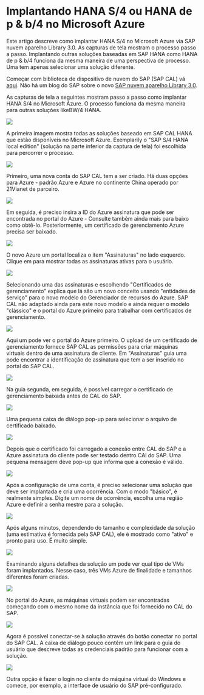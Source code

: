 <properties 
pageTitle="Implantando HANA HANA S/4 ou BW/4 em uma máquina virtual Azure | Microsoft Azure" 
description="Implantando HANA S/4 ou HANA de p & b/4 em uma máquina virtual Azure" 
services="virtual-machines-linux" 
documentationCenter="" 
authors="hermanndms" 
manager="timlt" 
editor="" 
tags="azure-resource-manager" 
  keywords=""/> 
<tags 
  ms.service="virtual-machines-linux" 
  ms.devlang="na" 
  ms.topic="article" 
  ms.tgt_pltfrm="vm-linux" 
  ms.workload="infrastructure-services" 
  ms.date="09/15/2016" 
  ms.author="hermannd"/> 


# <a name="deploying-s4-hana-or-bw4-hana-on-microsoft-azure"></a>Implantando HANA S/4 ou HANA de p & b/4 no Microsoft Azure 

Este artigo descreve como implantar HANA S/4 no Microsoft Azure via SAP nuvem aparelho Library 3.0.
As capturas de tela mostram o processo passo a passo. Implantando outras soluções baseadas em SAP HANA como HANA de p & b/4 funciona da mesma maneira de uma perspectiva de processo. Uma tem apenas selecionar uma solução diferente.

Começar com biblioteca de dispositivo de nuvem do SAP (SAP CAL) vá [aqui](https://cal.sap.com/). Não há um blog do SAP sobre o novo [SAP nuvem aparelho Library 3.0](http://scn.sap.com/community/cloud-appliance-library/blog/2016/05/27/sap-cloud-appliance-library-30-came-with-a-new-user-experience). 


As capturas de tela a seguintes mostram passo a passo como implantar HANA S/4 no Microsoft Azure. O processo funciona da mesma maneira para outras soluções likeBW/4 HANA.


![](./media/virtual-machines-linux-sap-cal-s4h/s4h-pic-1b.jpg)

A primeira imagem mostra todas as soluções baseado em SAP CAL HANA que estão disponíveis no Microsoft Azure.
Exemplarily o "SAP S/4 HANA local edition" (solução na parte inferior da captura de tela) foi escolhida para percorrer o processo.

![](./media/virtual-machines-linux-sap-cal-s4h/s4h-pic-2.jpg)

Primeiro, uma nova conta do SAP CAL tem a ser criado. Há duas opções para Azure - padrão Azure e Azure no continente China operado por 21Vianet de parceiro.

![](./media/virtual-machines-linux-sap-cal-s4h/s4h-pic3b.jpg)

Em seguida, é preciso insira a ID do Azure assinatura que pode ser encontrada no portal do Azure - Consulte também ainda mais para baixo como obtê-lo. Posteriormente, um certificado de gerenciamento Azure precisa ser baixado.

![](./media/virtual-machines-linux-sap-cal-s4h/s4h-pic6b.jpg)

O novo Azure um portal localiza o item "Assinaturas" no lado esquerdo. Clique em para mostrar todas as assinaturas ativas para o usuário.

![](./media/virtual-machines-linux-sap-cal-s4h/s4h-pic7b.jpg)

Selecionando uma das assinaturas e escolhendo "Certificados de gerenciamento" explica que lá são um novo conceito usando "entidades de serviço" para o novo modelo do Gerenciador de recursos do Azure.
SAP CAL não adaptado ainda para este novo modelo e ainda requer o modelo "clássico" e o portal do Azure primeiro para trabalhar com certificados de gerenciamento.

![](./media/virtual-machines-linux-sap-cal-s4h/s4h-pic4b.jpg)

Aqui um pode ver o portal do Azure primeiro. O upload de um certificado de gerenciamento fornece SAP CAL as permissões para criar máquinas virtuais dentro de uma assinatura de cliente. Em "Assinaturas" guia uma pode encontrar a identificação de assinatura que tem a ser inserido no portal do SAP CAL.

![](./media/virtual-machines-linux-sap-cal-s4h/s4h-pic5.jpg)

Na guia segunda, em seguida, é possível carregar o certificado de gerenciamento baixada antes de CAL do SAP.

![](./media/virtual-machines-linux-sap-cal-s4h/s4h-pic8.jpg)

Uma pequena caixa de diálogo pop-up para selecionar o arquivo de certificado baixado.

![](./media/virtual-machines-linux-sap-cal-s4h/s4h-pic9.jpg)

Depois que o certificado foi carregado a conexão entre CAL do SAP e a Azure assinatura do cliente pode ser testado dentro CAl do SAP. Uma pequena mensagem deve pop-up que informa que a conexão é válido.

![](./media/virtual-machines-linux-sap-cal-s4h/s4h-pic10.jpg)

Após a configuração de uma conta, é preciso selecionar uma solução que deve ser implantada e cria uma ocorrência.
Com o modo "básico", é realmente simples. Digite um nome de ocorrência, escolha uma região Azure e definir a senha mestre para a solução.

![](./media/virtual-machines-linux-sap-cal-s4h/s4h-pic11.jpg)

Após alguns minutos, dependendo do tamanho e complexidade da solução (uma estimativa é fornecida pela SAP CAL), ele é mostrado como "ativo" e pronto para uso. É muito simple.

![](./media/virtual-machines-linux-sap-cal-s4h/s4h-pic12.jpg)

Examinando alguns detalhes da solução um pode ver qual tipo de VMs foram implantados. Nesse caso, três VMs Azure de finalidade e tamanhos diferentes foram criadas.

![](./media/virtual-machines-linux-sap-cal-s4h/s4h-pic13.jpg)

No portal do Azure, as máquinas virtuais podem ser encontradas começando com o mesmo nome da instância que foi fornecido no CAL do SAP.

![](./media/virtual-machines-linux-sap-cal-s4h/s4h-pic14b.jpg)

Agora é possível conectar-se à solução através do botão conectar no portal do SAP CAL. A caixa de diálogo pouco contém um link para o guia do usuário que descreve todas as credenciais padrão para funcionar com a solução.

![](./media/virtual-machines-linux-sap-cal-s4h/s4h-pic15.jpg)

Outra opção é fazer o login no cliente do máquina virtual do Windows e comece, por exemplo, a interface de usuário do SAP pré-configurado.







